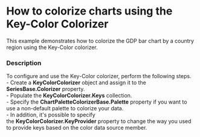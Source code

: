 # How to colorize charts using the Key-Color Colorizer


<p>This example demonstrates how to colorize the GDP bar chart by a country region using the Key-Color colorizer.</p>


<h3>Description</h3>

<p>To configure and use the Key-Color colorizer, perform the following steps.<br />- Create a <strong>KeyColorColorizer</strong> object and assign it to the <strong>SeriesBase.Colorizer</strong> property.<br />- Populate the&nbsp;<strong>KeyColorColorizer.Keys</strong>&nbsp;collection.<br />- Specify the&nbsp;<strong>ChartPaletteColorizerBase.Palette</strong>&nbsp;property if you want to use a non-default palette to colorize your data.<br />- In addition, it's possible to specify the&nbsp;<strong>KeyColorColorizer.KeyProvider</strong>&nbsp;property to change the way you used to provide keys based on the color data source member.</p>

<br/>


